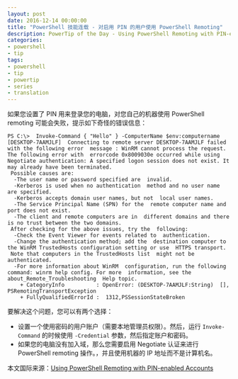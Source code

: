 ```yaml
---
layout: post
date: 2016-12-14 00:00:00
title: "PowerShell 技能连载 - 对启用 PIN 的用户使用 PowerShell Remoting"
description: PowerTip of the Day - Using PowerShell Remoting with PIN-enabled Accounts
categories:
- powershell
- tip
tags:
- powershell
- tip
- powertip
- series
- translation
---
```

如果您设置了 PIN 用来登录您的电脑，对您自己的机器使用 PowerShell remoting 可能会失败，提示如下奇怪的错误信息：

```
PS C:\>  Invoke-Command { "Hello" } -ComputerName $env:computername 
[DESKTOP-7AAMJLF]  Connecting to remote server DESKTOP-7AAMJLF failed with the following error  message : WinRM cannot process the request. The following error with  errorcode 0x8009030e occurred while using Negotiate authentication: A specified logon session does not exist. It may already have been terminated. 
 Possible causes are:
  -The user name or password specified are  invalid.
  -Kerberos is used when no authentication  method and no user name are specified.
  -Kerberos accepts domain user names, but not  local user names.
  -The Service Principal Name (SPN) for the  remote computer name and port does not exist.
  -The client and remote computers are in  different domains and there is no trust between the two domains.
 After checking for the above issues, try the  following:
  -Check the Event Viewer for events related to  authentication.
  -Change the authentication method; add the  destination computer to the WinRM TrustedHosts configuration setting or use  HTTPS transport.
 Note that computers in the TrustedHosts list  might not be authenticated.
  -For more information about WinRM  configuration, run the following command: winrm help config. For more  information, see the 
about_Remote_Troubleshooting  Help topic.
    + CategoryInfo          : OpenError: (DESKTOP-7AAMJLF:String)  [], PSRemotingTransportException
    + FullyQualifiedErrorId :  1312,PSSessionStateBroken
```

要解决这个问题，您可以有两个选择：

* 设置一个使用密码的用户账户（需要本地管理员权限）。然后，运行 `Invoke-Command` 的时候使用 `-Credential` 参数，然后指定账户和密码。
* 如果您的电脑没有加入域，那么您需要启用 Negotiate 认证来进行 PowerShell remoting 操作。，并且使用机器的 IP 地址而不是计算机名。

<!--more-->
本文国际来源：[Using PowerShell Remoting with PIN-enabled Accounts](http://community.idera.com/powershell/powertips/b/tips/posts/using-powershell-remoting-with-pin-enabled-accounts)
